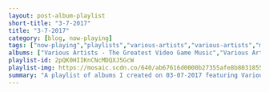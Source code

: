 ```yaml
---
layout: post-album-playlist
short-title: "3-7-2017"
title: "3-7-2017"
category: [blog, now-playing]
tags: ["now-playing","playlists","various-artists","various-artists","minus-the-bear","mae","bloodhound-gang","lagwagon","grandaddy","various-artists","various-artists","healey-willan,-choir-of-jesus-college,-cambridge,-mark-williams","choir-of-king's-college,-cambridge,-sir-david-willcocks,-simon-preston"]
albums: ["Various Artists - The Greatest Video Game Music","Various Artists - DreamWorks Voltron Legendary Defender (Season 1 Soundtrack)","Minus the Bear - VOIDS","Mae - Destination: B-Sides","Bloodhound Gang - Hefty Fine","Lagwagon - Let's Talk About Leftovers","Grandaddy - Last Place","Various Artists - The Chief","Various Artists - Goblin","Healey Willan, Choir of Jesus College, Cambridge, Mark Williams - My Beloved's Voice: Sacred Songs of Love","Choir of King's College, Cambridge, Sir David Willcocks, Simon Preston - Christmas at Kings College"]
playlist-id: 2pQK0HIIKnCNcMDQXJ5GcW
playlist-img: https://mosaic.scdn.co/640/ab67616d0000b27355afe8b80318554b77747d3dab67616d0000b273673d4b7846e452f708346a68ab67616d0000b273943c113347461b66ba58d116ab67616d0000b27399948d6ce9714dae178a3292
summary: "A playlist of albums I created on 03-07-2017 featuring Various Artists, Various Artists, Minus the Bear, Mae, Bloodhound Gang, Lagwagon, Grandaddy, Various Artists, Various Artists, Healey Willan, Choir of Jesus College, Cambridge, Mark Williams, and Choir of King's College, Cambridge, Sir David Willcocks, Simon Preston"
---
```

